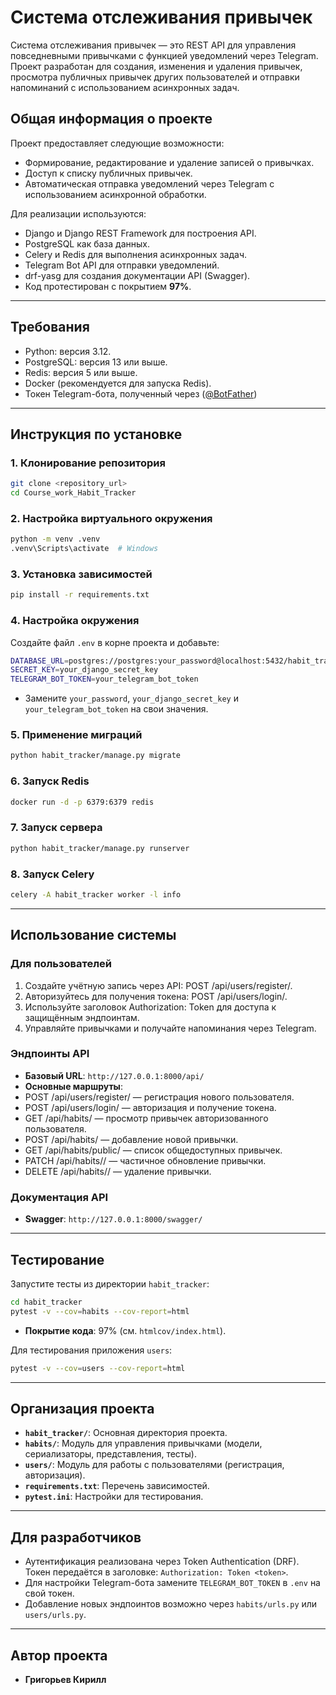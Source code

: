 # Система отслеживания привычек
Система отслеживания привычек — это REST API для управления повседневными привычками с функцией уведомлений через Telegram. Проект разработан для создания, изменения и удаления привычек, просмотра публичных привычек других пользователей и отправки напоминаний с использованием асинхронных задач.

## Общая информация о проекте

Проект предоставляет следующие возможности:

- Формирование, редактирование и удаление записей о привычках.
- Доступ к списку публичных привычек.
- Автоматическая отправка уведомлений через Telegram с использованием асинхронной обработки.

Для реализации используются:

- Django и Django REST Framework для построения API.
- PostgreSQL как база данных.
- Celery и Redis для выполнения асинхронных задач.
- Telegram Bot API для отправки уведомлений.
- drf-yasg для создания документации API (Swagger).
- Код протестирован с покрытием **97%**.

---

## Требования

- Python: версия 3.12.
- PostgreSQL: версия 13 или выше.
- Redis: версия 5 или выше.
- Docker (рекомендуется для запуска Redis).
- Токен Telegram-бота, полученный через ([@BotFather](https://t.me/BotFather))

---

## Инструкция по установке

### 1. Клонирование репозитория
```bash
git clone <repository_url>
cd Course_work_Habit_Tracker
```

### 2. Настройка виртуального окружения
```bash
python -m venv .venv
.venv\Scripts\activate  # Windows
```

### 3. Установка зависимостей
```bash
pip install -r requirements.txt
```

### 4. Настройка окружения
Создайте файл `.env` в корне проекта и добавьте:
```bash
DATABASE_URL=postgres://postgres:your_password@localhost:5432/habit_tracker
SECRET_KEY=your_django_secret_key
TELEGRAM_BOT_TOKEN=your_telegram_bot_token
```
- Замените `your_password`, `your_django_secret_key` и `your_telegram_bot_token` на свои значения.

### 5. Применение миграций
```bash
python habit_tracker/manage.py migrate
```

### 6. Запуск Redis
```bash
docker run -d -p 6379:6379 redis
```

### 7. Запуск сервера
```bash
python habit_tracker/manage.py runserver
```

### 8. Запуск Celery


```bash
celery -A habit_tracker worker -l info
```

---

## Использование системы

### Для пользователей
1. Создайте учётную запись через API: POST /api/users/register/.
2. Авторизуйтесь для получения токена: POST /api/users/login/.
3. Используйте заголовок Authorization: Token <token> для доступа к защищённым эндпоинтам.
4. Управляйте привычками и получайте напоминания через Telegram.

### Эндпоинты API
- **Базовый URL**: `http://127.0.0.1:8000/api/`
- **Основные маршруты**:
- POST /api/users/register/ — регистрация нового пользователя.
- POST /api/users/login/ — авторизация и получение токена.
- GET /api/habits/ — просмотр привычек авторизованного пользователя.
- POST /api/habits/ — добавление новой привычки.
- GET /api/habits/public/ — список общедоступных привычек.
- PATCH /api/habits/<id>/ — частичное обновление привычки.
- DELETE /api/habits/<id>/ — удаление привычки.

### Документация API
- **Swagger**: `http://127.0.0.1:8000/swagger/`

---

## Тестирование

Запустите тесты из директории `habit_tracker`:


```bash
cd habit_tracker
pytest -v --cov=habits --cov-report=html
```
- **Покрытие кода**: 97% (см. `htmlcov/index.html`).

Для тестирования приложения `users`:
```bash
pytest -v --cov=users --cov-report=html
```


---

## Организация проекта

- **`habit_tracker/`**: Основная директория проекта.
- **`habits/`**: Модуль для управления привычками (модели, сериализаторы, представления, тесты).
- **`users/`**: Модуль для работы с пользователями (регистрация, авторизация).
- **`requirements.txt`**: Перечень зависимостей.
- **`pytest.ini`**: Настройки для тестирования.

---

## Для разработчиков

- Аутентификация реализована через Token Authentication (DRF). Токен передаётся в заголовке: `Authorization: Token <token>`.
- Для настройки Telegram-бота замените `TELEGRAM_BOT_TOKEN` в `.env` на свой токен.
- Добавление новых эндпоинтов возможно через `habits/urls.py` или `users/urls.py`.

---

## Автор проекта 

- **Григорьев Кирилл**
